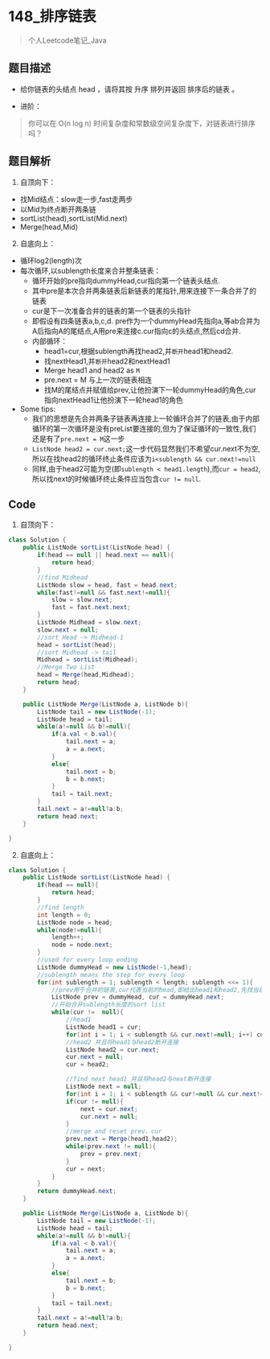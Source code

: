 # 148_排序链表
> 个人Leetcode笔记_Java

## 题目描述
- 给你链表的头结点 head ，请将其按 升序 排列并返回 排序后的链表 。

- 进阶：
> 你可以在 O(n log n) 时间复杂度和常数级空间复杂度下，对链表进行排序吗？

## 题目解析
1. 自顶向下：
- 找Mid结点：slow走一步,fast走两步
- 以Mid为终点断开两条链
- sortList(head),sortList(Mid.next)
- Merge(head,Mid)
2. 自底向上：
- 循环log2(length)次
- 每次循环,以sublength长度来合并整条链表：
  - 循环开始的pre指向dummyHead,cur指向第一个链表头结点.
  - 其中pre是本次合并两条链表后新链表的尾指针,用来连接下一条合并了的链表
  - cur是下一次准备合并的链表的第一个链表的头指针
  - 即假设有四条链表a,b,c,d. pre作为一个dummyHead先指向a,等ab合并为A后指向A的尾结点,A用pre来连接c.cur指向c的头结点,然后cd合并.
  - 内部循环：
    - head1=cur,根据sublength再找head2,并`断开`head1和head2.
    - 找nextHead1,并`断开`head2和nextHead1
    - Merge head1 and head2 as `M`
    - pre.next = M 与上一次的链表相连
    - 找M的尾结点并赋值给prev,让他扮演下一轮dummyHead的角色,cur指向nextHead1让他扮演下一轮head1的角色
- Some tips:
  - 我们的思想是先合并两条子链表再连接上一轮循环合并了的链表,由于内部循环的第一次循环是没有preList要连接的,但为了保证循环的一致性,我们还是有了`pre.next = M`这一步
  - `ListNode head2 = cur.next;`这一步代码显然我们不希望cur.next不为空,所以在找head2的循环终止条件应该为`i<sublength && cur.next!=null`
  - 同样,由于head2可能为空(即`sublength < head1.length`),而`cur = head2`,所以找next的时候循环终止条件应当包含`cur != null`.


## Code
1. 自顶向下：
```java
class Solution {
    public ListNode sortList(ListNode head) {
        if(head == null || head.next == null){
            return head;
        }
        //find Midhead
        ListNode slow = head, fast = head.next;
        while(fast!=null && fast.next!=null){
            slow = slow.next;
            fast = fast.next.next;
        }
        ListNode Midhead = slow.next;
        slow.next = null;
        //sort Head -> Midhead-1
        head = sortList(head);
        //sort Midhead -> tail
        Midhead = sortList(Midhead);
        //Merge Two List
        head = Merge(head,Midhead);
        return head;
    }

    public ListNode Merge(ListNode a, ListNode b){
        ListNode tail = new ListNode(-1);
        ListNode head = tail;
        while(a!=null && b!=null){
            if(a.val < b.val){
                tail.next = a;
                a = a.next;
            }
            else{
                tail.next = b;
                b = b.next;
            }
            tail = tail.next;
        }
        tail.next = a!=null?a:b;
        return head.next;
    }

}
```
2. 自底向上：
```java
class Solution {
    public ListNode sortList(ListNode head) {
        if(head == null){
            return head;
        }
        //find length
        int length = 0;
        ListNode node = head;
        while(node!=null){
            length++;
            node = node.next;
        }
        //used for every loop ending
        ListNode dummyHead = new ListNode(-1,head);
        //sublength means the step for every loop
        for(int sublength = 1; sublength < length; sublength <<= 1){
            //prev用于合并的链表,cur代表当前的head,即给出head1和head2,先找当前的head1,head2,然后再找next
            ListNode prev = dummyHead, cur = dummyHead.next;
            //开始合并sublength长度的sort list
            while(cur !=  null){
                //head1
                ListNode head1 = cur;
                for(int i = 1; i < sublength && cur.next!=null; i++) cur = cur.next;
                //head2 并且将head1与head2断开连接
                ListNode head2 = cur.next;
                cur.next = null;
                cur = head2;

                //find next head1 并且将head2与next断开连接
                ListNode next = null;
                for(int i = 1; i < sublength && cur!=null && cur.next!=null; i++) cur = cur.next;
                if(cur != null){
                    next = cur.next;
                    cur.next = null;
                }
                //merge and reset prev、cur
                prev.next = Merge(head1,head2);
                while(prev.next != null){
                    prev = prev.next;
                }
                cur = next;
            }
        }
        return dummyHead.next;
    }

    public ListNode Merge(ListNode a, ListNode b){
        ListNode tail = new ListNode(-1);
        ListNode head = tail;
        while(a!=null && b!=null){
            if(a.val < b.val){
                tail.next = a;
                a = a.next;
            }
            else{
                tail.next = b;
                b = b.next;
            }
            tail = tail.next;
        }
        tail.next = a!=null?a:b;
        return head.next;
    }

}
```
